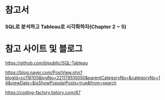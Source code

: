 # 참고서 
### SQL로 분석하고 Tableau로 시각화하자(Chapter 2 ~ 5)

# 참고 사이트 및 블로그

https://github.com/bjpublic/SQL-Tableau

https://blog.naver.com/PostView.nhn?blogId=cc116105&logNo=221179510050&parentCategoryNo=&categoryNo=14&viewDate=&isShowPopularPosts=true&from=search

https://coding-factory.tistory.com/87




